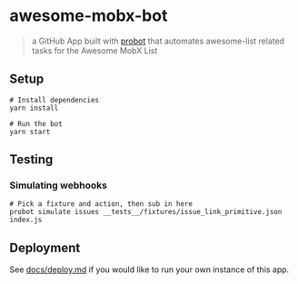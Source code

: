 # awesome-mobx-bot

> a GitHub App built with [probot](https://github.com/probot/probot) that automates awesome-list related tasks for the Awesome MobX List

## Setup

```
# Install dependencies
yarn install

# Run the bot
yarn start
```

## Testing

### Simulating webhooks

```
# Pick a fixture and action, then sub in here
probot simulate issues __tests__/fixtures/issue_link_primitive.json index.js
```

## Deployment

See [docs/deploy.md](docs/deploy.md) if you would like to run your own instance of this app.
